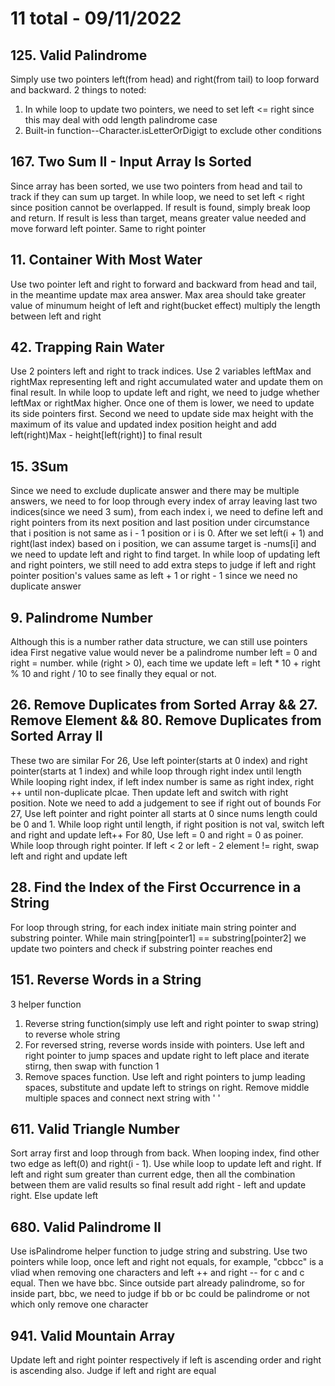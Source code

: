 # 11 total - 09/11/2022

## 125. Valid Palindrome
Simply use two pointers left(from head) and right(from tail) to loop forward and backward. 2 things to noted:
1. In while loop to update two pointers, we need to set left <= right since this may deal with odd length palindrome case
2. Built-in function--Character.isLetterOrDigigt to exclude other conditions

## 167. Two Sum II - Input Array Is Sorted
Since array has been sorted, we use two pointers from head and tail to track if they can sum up target.
In while loop, we need to set left < right since position cannot be overlapped. If result is found, simply break loop and return. If result is less than target, means greater value needed and move forward left pointer. Same to right pointer

## 11. Container With Most Water
Use two pointer left and right to forward and backward from head and tail, in the meantime update max area answer. Max area should take greater value of minumum height of left and right(bucket effect) multiply the length between left and right

## 42. Trapping Rain Water
Use 2 pointers left and right to track indices. Use 2 variables leftMax and rightMax representing left and right accumulated water and update them on final result.
In while loop to update left and right, we need to judge whether leftMax or rightMax higher. Once one of them is lower, we need to update its side pointers first. Second we need to update side max height with the maximum of its value and updated index position height and add left(right)Max - height[left(right)] to final result

## 15. 3Sum
Since we need to exclude duplicate answer and there may be multiple answers, we need to for loop through every index of array leaving last two indices(since we need 3 sum), from each index i, we need to define left and right pointers from its next position and last position under circumstance that i position is not same as i - 1 position or i is 0. After we set left(i + 1) and right(last index) based on i position, we can assume target is -nums[i] and we need to update left and right to find target. In while loop of updating left and right pointers, we still need to add extra steps to judge if left and right pointer position's values same as left + 1 or right - 1 since we need no duplicate answer

## 9. Palindrome Number
Although this is a number rather data structure, we can still use pointers idea
First negative value would never be a palindrome number
left = 0 and right = number. while (right > 0), each time we update left = left * 10 + right % 10 and right / 10 to see finally they equal or not.

## 26. Remove Duplicates from Sorted Array && 27. Remove Element && 80. Remove Duplicates from Sorted Array II
These two are similar
For 26,
Use left pointer(starts at 0 index) and right pointer(starts at 1 index) and while loop through right index until length
While looping right index, if left index number is same as right index, right ++ until non-duplicate plcae. Then update left and switch with right position. Note we need to add a judgement to see if right out of bounds
For 27, 
Use left pointer and right pointer all starts at 0 since nums length could be 0 and 1.
While loop right until length, if right position is not val, switch left and right and update left++
For 80,
Use left = 0 and right = 0 as poiner. While loop through right pointer. If left < 2 or left - 2 element != right, swap left and right and update left

## 28. Find the Index of the First Occurrence in a String
For loop through string, for each index initiate main string pointer and substring pointer. While main string[pointer1] == substring[pointer2] we update two pointers and check if substring pointer reaches end

## 151. Reverse Words in a String
3 helper function
1. Reverse string function(simply use left and right pointer to swap string) to reverse whole string
2. For reversed string, reverse words inside with pointers. Use left and right pointer to jump spaces and update right to left place and iterate stirng, then swap with function 1
3. Remove spaces function. Use left and right pointers to jump leading spaces, substitute and update left to strings on right. Remove middle multiple spaces and connect next string with ' '

## 611. Valid Triangle Number
Sort array first and loop through from back. When looping index, find other two edge as left(0) and right(i - 1). Use while loop to update left and right. If left and right sum greater than current edge, then all the combination between them are valid results so final result add right - left and update right. Else update left

## 680. Valid Palindrome II
Use isPalindrome helper function to judge string and substring. Use two pointers while loop, once left and right not equals, for example, "cbbcc" is a vliad when removing one characters and left ++ and right -- for c and c equal. Then we have bbc. Since outside part already palindrome, so for inside part, bbc, we need to judge if bb or bc could be palindrome or not which only remove one character

## 941. Valid Mountain Array
Update left and right pointer respectively if left is ascending order and right is ascending also. Judge if left and right are equal
